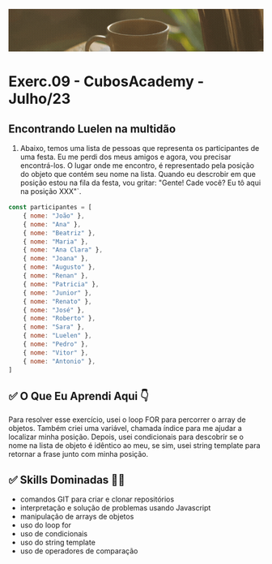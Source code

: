 ![](./../capa_readme_luelencavalheiro.gif)

# Exerc.09 - CubosAcademy - Julho/23

## Encontrando Luelen na multidão

1. Abaixo, temos uma lista de pessoas que representa os participantes de uma festa. Eu me perdi dos meus amigos e agora, vou precisar encontrá-los. O lugar onde me encontro, é representado pela posição do objeto que contém seu nome na lista. Quando eu descrobir em que posição estou na fila da festa, vou gritar: "Gente! Cade você? Eu tô aqui na posição XXX"`.

```javascript
const participantes = [
    { nome: "João" },
    { nome: "Ana" },
    { nome: "Beatriz" },
    { nome: "Maria" },
    { nome: "Ana Clara" },
    { nome: "Joana" },
    { nome: "Augusto" },
    { nome: "Renan" },
    { nome: "Patricia" },
    { nome: "Junior" },
    { nome: "Renato" },
    { nome: "José" },
    { nome: "Roberto" },
    { nome: "Sara" },
    { nome: "Luelen" },
    { nome: "Pedro" },
    { nome: "Vitor" },
    { nome: "Antonio" },
]
```

## ✅ O Que Eu Aprendi Aqui 👇

Para resolver esse exercício, usei o loop FOR para percorrer o array de objetos. Também criei uma variável, chamada índice para me ajudar a localizar minha posição. Depois, usei condicionais para descobrir se o nome na lista de objeto é idêntico ao meu, se sim, usei string template para retornar a frase junto com minha posição.


## ✅ Skills Dominadas 👩‍💻

- comandos GIT para criar e clonar repositórios
- interpretação e solução de problemas usando Javascript
- manipulação de arrays de objetos
- uso do loop for
- uso de condicionais
- uso do string template
- uso de operadores de comparação